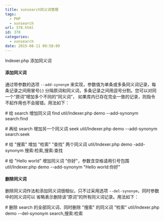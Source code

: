 ```yaml
---
title: xunsearch同义词管理
tags:
  - PHP
  - xunsearch
url: 378.html
id: 378
categories:
  - xunsearch
date: 2015-08-11 09:58:09
---
```


Indexer.php 添加同义词

#### 添加同义词

通过带参数的选项 `--add-synonym` 来实现，参数值为单条或多条同义词记录，每条记录之间用冒号(:) 分隔原词和同义词，多条记录之间用逗号分割。您可以对同一个“原词”增加多个不同的“同义词”， 如果库内已存在完全一致的记录，则指令不起作用也不会报错。用法如下：

\# 给 search 增加同义词 find
util/Indexer.php demo --add-synonym search:find

\# 再给 search 增加另一个同义词 seek
util/Indexer.php demo --add-synonym search:seek

\# 给 "搜索" 增加 "检索" "查找" 两个同义词
util/Indexer.php demo -add-synonym 搜索:检索,搜索:查找

\# 给 "Hello world" 增加同义词 "你好"，参数含空格请用引号包围
util/Indexer.php demo --add-synonym "Hello world:你好"

#### 删除同义词

删除同义词作法和添加同义词很相似，只不过采用选项 `--del-synonym`，同时参数中的同义词可以 省略表示删除该“原词”的所有同义词记录。用法如下：

\# 删除 search 的全部同义词、同时删除 "搜索" 的同义词 "检索"
util/Indexer.php demo --del-synonym search,搜索:检索